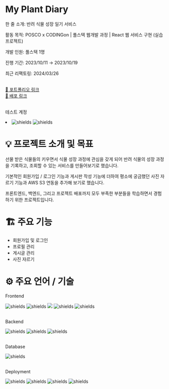 <div>
<h1>My Plant Diary</h1>
  <p>한 줄 소개: 반려 식물 성장 일기 서비스</p>
  <p>활동 목적: POSCO x CODINGon | 풀스택 웹개발 과정 | React 웹 서비스 구현 (실습 프로젝트)</p>
  <p>개발 인원: 풀스택 1명</p>
  <p>진행 기간: 2023/10/11 → 2023/10/19</p>
  <p>최근 리팩토링: 2024/03/26</p>
  <br>
  <a href="https://myplantdiary.ddns.net/">🔗 포트폴리오 링크</a>
  <br>
  <a href="https://myplantdiary.ddns.net/">🔗 배포 링크</a>
  <br>
  <br>
  <p>테스트 계정</p>
      <ul></ul><li><img src="https://img.shields.io/badge/email-admin%40develoham.com-darkgreen?style=flat" alt="shields">
      <img src="https://img.shields.io/badge/password-admin1234!-darkgreen?style=flat" alt="shields"></li></ul>

</div>
<div>
<h1>💡 프로젝트 소개 및 목표</h1>
  <p>선물 받은 식물들의 키우면서 식물 성장 과정에 관심을 갖게 되어 반려 식물의 성장 과정을 기록하고, 조회할 수 있는 서비스를 만들어보기로 했습니다.</p>
  <p>기본적인 회원가입 / 로그인 기능과 게시판 작성 기능에 더하여 평소에 궁금했던 사진 자르기 기능과 AWS S3 연동을 추가해 보기로 했습니다.</p>
  <p>프론트엔드, 백엔드, 그리고 프로젝트 배포까지 모두 부족한 부분들을 학습하면서 경험하기 위한 프로젝트입니다.</p>
</div>
<div>
<h1>🏗️ 주요 기능</h1>
  <ul>
    <li>회원가입 및 로그인</li>
    <li>프로필 관리</li>
    <li>게시글 관리</li>
    <li>사진 자르기</li>
  </ul>
</div>
<div>
  <h1>⚙️ 주요 언어 / 기술</h1>
  <div>
    <p>Frontend</p>
    <div>
        <img src="https://img.shields.io/badge/TypeScript-3178C6.svg?style=flat&logo=typescript&logoColor=white" alt="shields">
              <img src="https://img.shields.io/badge/React-61DAFB.svg?style=flat&logo=react&logoColor=white" alt="shields">  
      <img src="https://img.shields.io/badge/Recoil-3578E5.svg?style=flat&logo=recoil&logoColor=white">
              <img src="https://img.shields.io/badge/React%20Bootstrap-7952B3.svg?style=flat&logo=bootstrap&logoColor=white" alt="shields">
        <img src="https://img.shields.io/badge/styled--components-DB7093.svg?style=flat&logo=styledcomponents&logoColor=white" alt="shields">
    </div>
  </div>
  <br>
  <div>
    <p>Backend</p>
    <div>
      <img src="https://img.shields.io/badge/Node.js-339933.svg?style=flat&logo=nodedotjs&logoColor=white" alt="shields">
            <img src="https://img.shields.io/badge/Express-000000.svg?style=flat&logo=express&logoColor=white" alt="shields">
            <img src="https://img.shields.io/badge/Sequelize-52B0E7.svg?style=flat&logo=Sequelize&logoColor=white" alt="shields">
    </div>
  </div>
    <br>

  <div>
    <p>Database</p>
    <div>
      <img src="https://img.shields.io/badge/MySQL-4479A1.svg?style=flat&logo=mysql&logoColor=white" alt="shields">
    </div>
  </div>
    <br>

  <div>
    <p>Deployment</p>
    <div>
      <img src="https://img.shields.io/badge/AWS%20EC2-FF9900.svg?style=flat&logo=amazonec2&logoColor=white" alt="shields">
      <img src="https://img.shields.io/badge/AWS%20RDS-527FFF.svg?style=flat&logo=amazonrds&logoColor=white" alt="shields">
      <img src="https://img.shields.io/badge/AWS%20S3-569A31.svg?style=flat&logo=amazons3&logoColor=white" alt="shields">
      <img src="https://img.shields.io/badge/NGINX-009639.svg?style=flat&logo=nginx&logoColor=white" alt="shields">
    </div>
  </div>
</div>
  <br>

